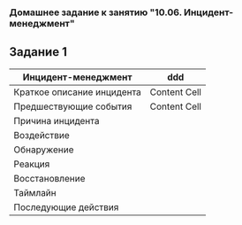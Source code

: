 ### Домашнее задание к занятию "10.06. Инцидент-менеджмент"

## Задание 1

Инцидент-менеджмент | ddd
------------- | -------------
Краткое описание инцидента  | Content Cell
Предшествующие события  | Content Cell
Причина инцидента  |
Воздействие  |
Обнаружение  |
Реакция  |
Восстановление  |
Таймлайн  |
Последующие действия	|
